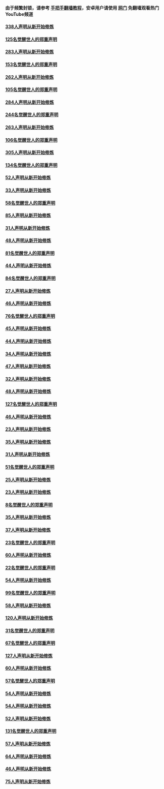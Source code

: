 #### 由于频繁封锁，请参考 [手把手翻墙教程](https://github.com/gfw-breaker/guides/wiki/)，安卓用户请使用 [网门](https://github.com/gfw-breaker/nogfw/blob/master/dl.md?t=04222001) 免翻墙观看热门YouTube频道 

#### [338人声明从新开始修炼](../pages/91/423540.md?t=04222001) 

#### [125名觉醒世人的郑重声明](../pages/91/423539.md?t=04222001) 

#### [283人声明从新开始修炼](../pages/91/423296.md?t=04222001) 

#### [153名觉醒世人的郑重声明](../pages/91/423295.md?t=04222001) 

#### [262人声明从新开始修炼](../pages/91/423004.md?t=04222001) 

#### [105名觉醒世人的郑重声明](../pages/91/423003.md?t=04222001) 

#### [284人声明从新开始修炼](../pages/91/422707.md?t=04222001) 

#### [244名觉醒世人的郑重声明](../pages/91/422706.md?t=04222001) 

#### [263人声明从新开始修炼](../pages/91/422553.md?t=04222001) 

#### [106名觉醒世人的郑重声明](../pages/91/422552.md?t=04222001) 

#### [305人声明从新开始修炼](../pages/91/422153.md?t=04222001) 

#### [134名觉醒世人的郑重声明](../pages/91/422152.md?t=04222001) 

#### [52人声明从新开始修炼](../pages/91/421846.md?t=04222001) 

#### [33人声明从新开始修炼](../pages/91/421804.md?t=04222001) 

#### [58名觉醒世人的郑重声明](../pages/91/421845.md?t=04222001) 

#### [85人声明从新开始修炼](../pages/91/421769.md?t=04222001) 

#### [31人声明从新开始修炼](../pages/91/421763.md?t=04222001) 

#### [48人声明从新开始修炼](../pages/91/421605.md?t=04222001) 

#### [81名觉醒世人的郑重声明](../pages/91/421656.md?t=04222001) 

#### [44人声明从新开始修炼](../pages/91/421544.md?t=04222001) 

#### [84名觉醒世人的郑重声明](../pages/91/421543.md?t=04222001) 

#### [27人声明从新开始修炼](../pages/91/421465.md?t=04222001) 

#### [46人声明从新开始修炼](../pages/91/421454.md?t=04222001) 

#### [76名觉醒世人的郑重声明](../pages/91/421453.md?t=04222001) 

#### [45人声明从新开始修炼](../pages/91/421452.md?t=04222001) 

#### [44人声明从新开始修炼](../pages/91/421422.md?t=04222001) 

#### [34人声明从新开始修炼](../pages/91/421322.md?t=04222001) 

#### [47人声明从新开始修炼](../pages/91/421264.md?t=04222001) 

#### [32人声明从新开始修炼](../pages/91/421225.md?t=04222001) 

#### [48人声明从新开始修炼](../pages/91/421202.md?t=04222001) 

#### [127名觉醒世人的郑重声明](../pages/91/421224.md?t=04222001) 

#### [46人声明从新开始修炼](../pages/91/421203.md?t=04222001) 

#### [23人声明从新开始修炼](../pages/91/421138.md?t=04222001) 

#### [35人声明从新开始修炼](../pages/91/421122.md?t=04222001) 

#### [31人声明从新开始修炼](../pages/91/421081.md?t=04222001) 

#### [51名觉醒世人的郑重声明](../pages/91/421080.md?t=04222001) 

#### [25人声明从新开始修炼](../pages/91/421020.md?t=04222001) 

#### [23人声明从新开始修炼](../pages/91/420884.md?t=04222001) 

#### [8名觉醒世人的郑重声明](../pages/91/420883.md?t=04222001) 

#### [35人声明从新开始修炼](../pages/91/420809.md?t=04222001) 

#### [37人声明从新开始修炼](../pages/91/420766.md?t=04222001) 

#### [23名觉醒世人的郑重声明](../pages/91/420765.md?t=04222001) 

#### [60人声明从新开始修炼](../pages/91/420727.md?t=04222001) 

#### [22名觉醒世人的郑重声明](../pages/91/420726.md?t=04222001) 

#### [54人声明从新开始修炼](../pages/91/420529.md?t=04222001) 

#### [99名觉醒世人的郑重声明](../pages/91/420528.md?t=04222001) 

#### [58人声明从新开始修炼](../pages/91/420198.md?t=04222001) 

#### [120人声明从新开始修炼](../pages/91/420141.md?t=04222001) 

#### [31名觉醒世人的郑重声明](../pages/91/420197.md?t=04222001) 

#### [67名觉醒世人的郑重声明](../pages/91/420140.md?t=04222001) 

#### [127人声明从新开始修炼](../pages/91/420082.md?t=04222001) 

#### [60人声明从新开始修炼](../pages/91/420081.md?t=04222001) 

#### [57名觉醒世人的郑重声明](../pages/91/420080.md?t=04222001) 

#### [54人声明从新开始修炼](../pages/91/419533.md?t=04222001) 

#### [54人声明从新开始修炼](../pages/91/419532.md?t=04222001) 

#### [52人声明从新开始修炼](../pages/91/419531.md?t=04222001) 

#### [131名觉醒世人的郑重声明](../pages/91/419530.md?t=04222001) 

#### [57人声明从新开始修炼](../pages/91/419430.md?t=04222001) 

#### [64人声明从新开始修炼](../pages/91/419429.md?t=04222001) 

#### [46人声明从新开始修炼](../pages/91/419428.md?t=04222001) 

#### [75人声明从新开始修炼](../pages/91/419427.md?t=04222001) 

